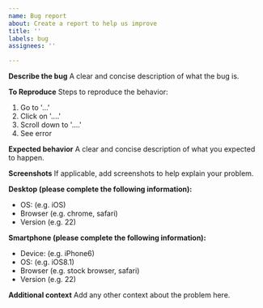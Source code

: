 ```yaml
---
name: Bug report
about: Create a report to help us improve
title: ''
labels: bug
assignees: ''

---
```


**Describe the bug**
A clear and concise description of what the bug is.

**To Reproduce**
Steps to reproduce the behavior:
  1. Go to '...'
  2. Click on '....'
  3. Scroll down to '....'
  4. See error

**Expected behavior**
A clear and concise description of what you expected to happen.

**Screenshots**
If applicable, add screenshots to help explain your problem.

**Desktop (please complete the following information):**
  - OS: (e.g. iOS)
  - Browser (e.g. chrome, safari)
  - Version (e.g. 22)

**Smartphone (please complete the following information):**
  - Device: (e.g. iPhone6)
  - OS: (e.g. iOS8.1)
  - Browser (e.g. stock browser, safari)
  - Version (e.g. 22)

**Additional context**
Add any other context about the problem here.
